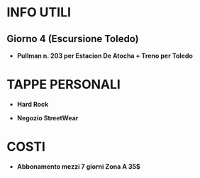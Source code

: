 # INFO UTILI

## Giorno 4 (Escursione Toledo) 

- **Pullman n. 203 per Estacion De Atocha + Treno per Toledo**

# TAPPE PERSONALI

- **Hard Rock**

- **Negozio StreetWear**

# COSTI 

- **Abbonamento mezzi 7 giorni Zona A 35$**

